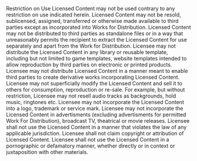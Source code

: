 Restriction on Use
Licensed Content may not be used contrary to any restriction on use indicated herein.
Licensed Content may not be resold, sublicensed, assigned, transferred or otherwise made available to third parties except as incorporated into Works for Distribution. Licensed Content may not be distributed to third parties as standalone files or in a way that unreasonably permits the recipient to extract the Licensed Content for use separately and apart from the Work for Distribution.
Licensee may not distribute the Licensed Content in any library or reusable template, including but not limited to game templates, website templates intended to allow reproduction by third parties on electronic or printed products. Licensee may not distribute Licensed Content in a manner meant to enable third parties to create derivative works incorporating Licensed Content.
Licensee may not superficially modify the Licensed Content and sell it to others for consumption, reproduction or re-sale. For example, but without restriction, Licensee may not resell audio tracks as backgrounds, hold music, ringtones etc.
Licensee may not incorporate the Licensed Content into a logo, trademark or service mark.
Licensee may not incorporate the Licensed Content in advertisments (excluding advertisments for permitted Work For Distribution), broadcast TV, theatrical or movie releases.
Licensee shall not use the Licensed Content in a manner that violates the law of any applicable jurisdiction.
Licensee shall not claim copyright or attribution of Licensed Content.
Licensee shall not use the Licensed Content in a pornographic or defamatory manner, whether directly or in context or juxtaposition with other materials.
